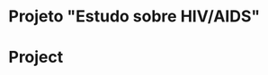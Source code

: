 # Projeto "Estudo sobre HIV/AIDS"
# Project <Title in English>
# Descrição Resumida do Projeto
<Descrição do tema do projeto, incluindo motivação e contexto gerador.>

# Perguntas de Pesquisa
<Perguntas de pesquisa que o projeto pretende responder ou hipóteses a serem avaliadas, enunciadas de maneira objetiva e verificável.>

# Bases de Dados
Bases de dados encontradas que serão úteis no estudo desse projeto:

## UNAIDS
https://aidsinfo.unaids.org/

## Bureau
https://www.census.gov/data-tools/demo/hiv/#/records

## Stanford
https://hivdb.stanford.edu/pages/genotype-rx.html
https://hivdb.stanford.edu/pages/genotype-phenotype.html
https://hivdb.stanford.edu/pages/genotype-clinical.html

# Metodologia
Proposta de metodologia incluindo especificação de quais técnicas pretende-se explorar, tais como: aprendizagem de máquina, análise de redes, análise estatística, ou integração de uma ou mais técnicas.

# Ferramentas
Ferramentas a serem utilizadas (com base na visão atual do grupo sobre o projeto).

# Cronograma
Proposta de cronograma.

# Vídeo do projeto
<Inserir vídeo de até 5 minutos>

# Equipe
* Ana Paula de Oliveira Dias - 231273
* Bruno Basso Brandani - 101671
* <nome> - <RA>
* <nome> - <RA>
